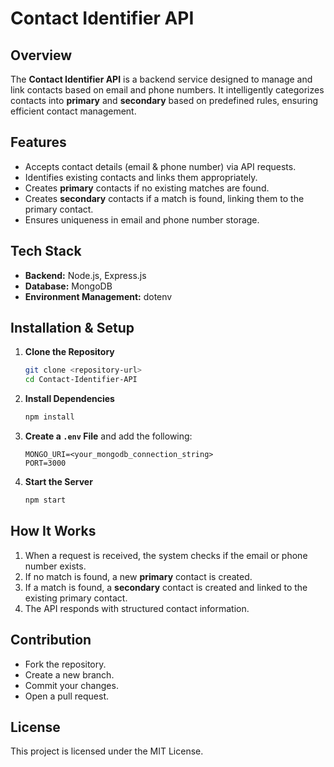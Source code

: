 # Contact Identifier API

## Overview
The **Contact Identifier API** is a backend service designed to manage and link contacts based on email and phone numbers. It intelligently categorizes contacts into **primary** and **secondary** based on predefined rules, ensuring efficient contact management.

## Features
- Accepts contact details (email & phone number) via API requests.
- Identifies existing contacts and links them appropriately.
- Creates **primary** contacts if no existing matches are found.
- Creates **secondary** contacts if a match is found, linking them to the primary contact.
- Ensures uniqueness in email and phone number storage.

## Tech Stack
- **Backend:** Node.js, Express.js
- **Database:** MongoDB
- **Environment Management:** dotenv

## Installation & Setup

1. **Clone the Repository**
   ```bash
   git clone <repository-url>
   cd Contact-Identifier-API
   ```

2. **Install Dependencies**
   ```bash
   npm install
   ```

3. **Create a `.env` File** and add the following:
   ```env
   MONGO_URI=<your_mongodb_connection_string>
   PORT=3000
   ```

4. **Start the Server**
   ```bash
   npm start
   ```



## How It Works
1. When a request is received, the system checks if the email or phone number exists.
2. If no match is found, a new **primary** contact is created.
3. If a match is found, a **secondary** contact is created and linked to the existing primary contact.
4. The API responds with structured contact information.



## Contribution
- Fork the repository.
- Create a new branch.
- Commit your changes.
- Open a pull request.

## License
This project is licensed under the MIT License.

